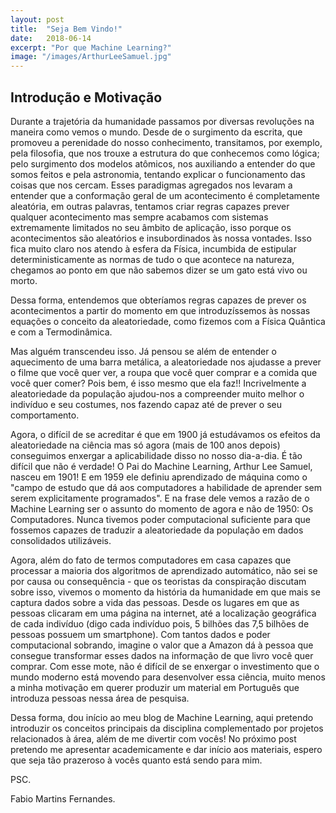 ```yaml
---
layout: post
title:  "Seja Bem Vindo!"
date:   2018-06-14
excerpt: "Por que Machine Learning?"
image: "/images/ArthurLeeSamuel.jpg"
---
```


## Introdução e Motivação

   Durante a trajetória da humanidade passamos por diversas revoluções na maneira como vemos o mundo. Desde de o surgimento da escrita, que promoveu a perenidade do nosso conhecimento, transitamos, por exemplo, pela filosofia, que nos trouxe a estrutura do que conhecemos como lógica; pelo surgimento dos modelos atômicos, nos auxiliando a entender do que somos feitos e pela astronomia, tentando explicar o funcionamento das coisas que nos cercam. Esses paradigmas agregados nos levaram a entender que a conformação geral de um acontecimento é completamente aleatória, em outras palavras, tentamos criar regras capazes prever qualquer acontecimento mas sempre acabamos com sistemas extremamente limitados no seu âmbito de aplicação, isso porque os acontecimentos são aleatórios e insubordinados às nossa vontades. Isso fica muito claro nos atendo à esfera da Física, incumbida de estipular deterministicamente as normas de tudo o que acontece na natureza, chegamos ao ponto em que não sabemos dizer se um gato está vivo ou morto.
	
   Dessa forma, entendemos que obteríamos regras capazes de prever os acontecimentos a partir do momento em que introduzíssemos às nossas equações o conceito da aleatoriedade, como fizemos com a Física Quântica e com a Termodinâmica.
	
   Mas alguém transcendeu isso. Já pensou se além de entender o aquecimento de uma barra metálica, a aleatoriedade nos ajudasse a prever o filme que você quer ver, a roupa que você quer comprar e a comida que você quer comer? Pois bem, é isso mesmo que ela faz!! Incrivelmente a aleatoriedade da população ajudou-nos a compreender muito melhor o indivíduo e seu costumes, nos fazendo capaz até de prever o seu comportamento.
	
   Agora, o difícil de se acreditar é que em 1900 já estudávamos os efeitos da aleatoriedade na ciência mas só agora (mais de 100 anos depois) conseguimos enxergar a aplicabilidade disso no nosso dia-a-dia. É tão difícil que não é verdade! O Pai do Machine Learning, Arthur Lee Samuel, nasceu em 1901! E em 1959 ele definiu aprendizado de máquina como o "campo de estudo que dá aos computadores a habilidade de aprender sem serem explicitamente programados". E na frase dele vemos a razão de o Machine Learning ser o assunto do momento de agora e não de 1950: Os Computadores. Nunca tivemos poder computacional suficiente para que fossemos capazes de traduzir a aleatoriedade da população em dados consolidados utilizáveis.
	
   Agora, além do fato de termos computadores em casa capazes que processar a maioria dos algoritmos de aprendizado automático, não sei se por causa ou consequência - que os teoristas da conspiração discutam sobre isso, vivemos o momento da história da humanidade em que mais se captura dados sobre a vida das pessoas. Desde os lugares em que as pessoas clicaram em uma página na internet, até a localização geográfica de cada indivíduo (digo cada indivíduo pois, 5 bilhões das 7,5 bilhões de pessoas possuem um smartphone).
Com tantos dados e poder computacional sobrando, imagine o valor que a Amazon dá à pessoa que consegue transformar esses dados na informação de que livro você quer comprar. Com esse mote, não é difícil de se enxergar o investimento que o mundo moderno está movendo para desenvolver essa ciência, muito menos a minha motivação em querer produzir um material em Português que introduza pessoas nessa área de pesquisa.
    
   Dessa forma, dou início ao meu blog de Machine Learning, aqui pretendo introduzir os conceitos principais da disciplina complementado por projetos relacionados à área, além de me divertir com vocês!
No próximo post pretendo me apresentar academicamente e dar início aos materiais, espero que seja tão prazeroso à vocês quanto está sendo para mim.

PSC.

Fabio Martins Fernandes.
